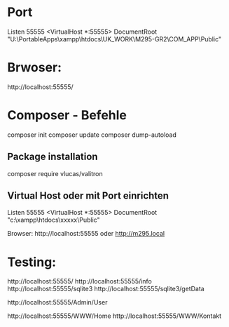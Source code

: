 # Port

Listen 55555
<VirtualHost *:55555>
    DocumentRoot "U:\PortableApps\xampp\htdocs\UK_WORK\M295-GR2\COM_APP\Public"
</VirtualHost>

# Brwoser:

http://localhost:55555/


# Composer  - Befehle
composer init
composer update
composer dump-autoload

## Package installation
composer require vlucas/valitron 


## Virtual Host oder mit Port einrichten
Listen 55555
<VirtualHost *:55555>
    DocumentRoot "c:\xampp\htdocs\xxxxx\Public"
</VirtualHost>

Browser: http://localhost:55555
oder http://m295.local




# Testing:
http://localhost:55555/
http://localhost:55555/info
http://localhost:55555/sqlite3
http://localhost:55555/sqlite3/getData

http://localhost:55555/Admin/User

http://localhost:55555/WWW/Home
http://localhost:55555/WWW/Kontakt

